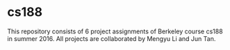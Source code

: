 # cs188
This repository consists of 6 project assignments of Berkeley course cs188 in summer 2016.
All projects are collaborated by Mengyu Li and Jun Tan.
